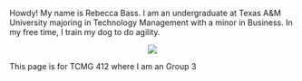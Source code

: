 <p align="center">
</p>


Howdy! My name is Rebecca Bass. I am an undergraduate at Texas A&M University majoring in Technology Management with a minor in Business. In my free time, I train my dog to do agility.

<p align="center">
  <img src="https://user-images.githubusercontent.com/113209325/189793710-8e289dab-d258-44e7-9185-69a854d0548f.png">
</p>

This page is for TCMG 412 where I am an Group 3
